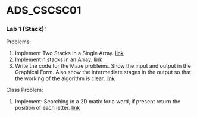 # ADS_CSCSC01

### Lab 1 (Stack):
Problems: 
1. Implement Two Stacks in a Single Array. [link](https://github.com/jiisanatNSUT/ADS_CSCSC01/blob/main/stack/two_stack_in_array.py)
2. Implement n stacks in an Array. [link](https://github.com/jiisanatNSUT/ADS_CSCSC01/blob/main/stack/n_stack_in_array.py)
3. Write the code for the Maze problems. Show the input and output in the Graphical Form. Also show the intermediate stages in the output so that the working of the algorithm is clear. [link](https://github.com/jiisanatNSUT/ADS_CSCSC01/blob/main/stack/maze.py)

Class Problem:
1. Implement: Searching in a 2D matix for a word, if present return the position of each letter. [link](https://github.com/jiisanatNSUT/ADS_CSCSC01/blob/main/stack/search_in_2d_matrix.py)
